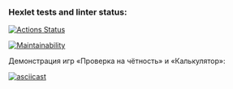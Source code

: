 ### Hexlet tests and linter status:
[![Actions Status](https://github.com/BobKelsoGIT/python-project-49/actions/workflows/hexlet-check.yml/badge.svg)](https://github.com/BobKelsoGIT/python-project-49/actions)

[![Maintainability](https://api.codeclimate.com/v1/badges/d05f011db4d749862e50/maintainability)](https://codeclimate.com/github/BobKelsoGIT/python-project-49/maintainability)

Демонстрация игр «Проверка на чётность» и «Калькулятор»:

[![asciicast](https://github.com/BobKelsoGIT/python-project-49/blob/5382d06135955377720b7bb3083718afa5fd8115/615542.cast)](https://asciinema.org/a/UgZ1uL9Cbl02cyUknAaehthFO)
